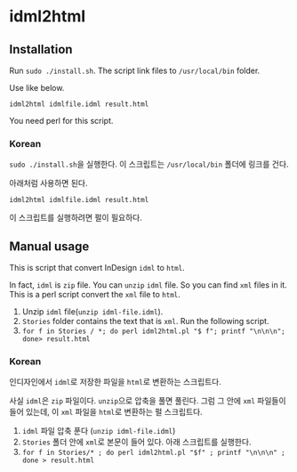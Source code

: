 # idml2html

## Installation

Run `sudo ./install.sh`. The script link files to `/usr/local/bin` folder.

Use like below.

    idml2html idmlfile.idml result.html

You need perl for this script.

### Korean

`sudo ./install.sh`을 실행한다. 이 스크립트는 `/usr/local/bin` 폴더에 링크를 건다.

아래처럼 사용하면 된다.

    idml2html idmlfile.idml result.html

이 스크립트를 실행하려면 펄이 필요하다.


## Manual usage

This is script that convert InDesign `idml` to `html`.

In fact, `idml` is `zip` file. You can `unzip` `idml` file. So you can find `xml` files in it. This is a perl script convert the `xml` file to `html`.

1. Unzip `idml` file(`unzip idml-file.idml`).
2. `Stories` folder contains the text that is `xml`. Run the following script.
3. `for f in Stories / *; do perl idml2html.pl "$ f"; printf "\n\n\n"; done> result.html`


### Korean

인디자인에서 `idml`로 저장한 파일을 `html`로 변환하는 스크립트다. 

사실 `idml`은 `zip` 파일이다. `unzip`으로 압축을 풀면 풀린다. 그럼 그 안에 `xml` 파일들이 들어 있는데, 이 `xml` 파일을 `html`로 변환하는 펄 스크립트다.

1. `idml` 파일 압축 푼다 (`unzip idml-file.idml`)
2. `Stories` 폴더 안에 `xml`로 본문이 들어 있다. 아래 스크립트를 실행한다.
3. `for f in Stories/* ; do perl idml2html.pl "$f" ; printf "\n\n\n" ; done > result.html`
